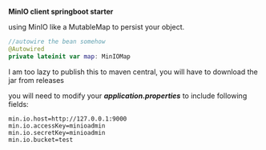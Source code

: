 ****MinIO client springboot starter****

using MinIO like a MutableMap to persist your object.

```kotlin
//autowire the bean somehow
@Autowired
private lateinit var map: MinIOMap
```

 I am too lazy to publish this to maven central, you will have to download the jar from releases
 
 you will need to modify your _**application.properties**_ to include following fields:
 
 ```properties
min.io.host=http://127.0.0.1:9000
min.io.accessKey=minioadmin
min.io.secretKey=minioadmin
min.io.bucket=test
```
 